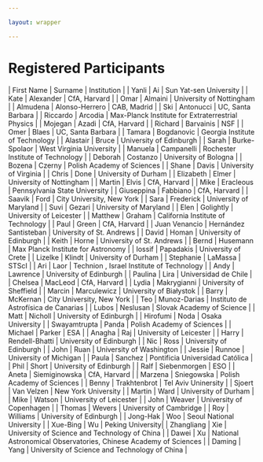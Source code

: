```yaml
---

layout: wrapper

---
```


# Registered Participants

| First Name       | Surname                     |  Institution   |
| Yanli	              | Ai                                |  Sun Yat-sen University | 
| Kate	              | Alexander                       | CfA, Harvard |
| Omar	              | Almaini                          | University of Nottingham |
| Almudena        | Alonso-Herrero             | CAB, Madrid |
| Ski	                  | Antonucci                      | UC, Santa Barbara |
| Riccardo	      | Arcodia                          | Max-Planck Institute for Extraterrestrial Physics |
| Mojegan	      | Azadi                             | CfA, Harvard | 
| Richard	          | Barvainis                        | NSF |
| Omer	              | Blaes                               | UC, Santa Barbara |
| Tamara             | Bogdanovic                     | Georgia Institute of Technology    |
| Alastair             | Bruce                             | University of Edinburgh |
| Sarah	               | Burke-Spolaor               | West Virginia University   |
| Manuela            | Campanelli                    | Rochester Institute of Technology  |
| Deborah            | Costanzo                      | University of Bologna |
| Bozena	           | Czerny                         | Polish Academy of Sciences |
| Shane                | Davis                           | University of Virginia |
| Chris	               | Done                          | University of Durham |
| Elizabeth	       | Elmer                         | University of Nottingham |
| Martin	           |  Elvis                          | CfA, Harvard | 
| Mike	               | Eracleous                   | Pennsylvania State University  |
| Giuseppina       | Fabbiano                    | CfA, Harvard |
| Saavik	           | Ford                         | City University, New York |
| Sara	               | Frederick                   | University of Maryland | 
| Suvi	               | Gezari                      | University of Maryland | 
| Elen	               | Golightly                         | University of Leicester | 
| Matthew	       | Graham                            | California Institute of Technology |
| Paul	               | Green                               | CfA, Harvard |
| Juan Venancio   | Hernández  Santisteban  | University of St. Andrews |
| David                | Homan                            | University of Edinburgh |
| Keith	               | Horne                              | University of St. Andrews |
| Bernd	               | Husemann                       | Max Planck Institute for Astronomy |
| Iossif	               | Papadakis                        | University of Crete |
| Lizelke	           | Klindt                              | University of Durham |
| Stephanie	       | LaMassa                          | STScI |
| Ari	                   | Laor                                | Technion , Israel Institute of Technology | 
| Andy	               | Lawrence                         | University of Edinburgh |
| Paulina	           | Lira                                 |  Universidad de Chile |
| Chelsea	           | MacLeod                         | CfA, Harvard |
| Lydia	               | Makrygianni                    | University of Sheffield |
| Marcin              | Marculewicz                    | University of Białystok |
| Barry	               | McKernan                        | City University, New York |
| Teo                   | Munoz-Darias                 | Instituto de Astrofísica de Canarias |
| Lubos               | Neslusan                        | Slovak Academy of Science |
| Matt	               |  Nicholl                          | University of Edinburgh |
| Hirofumi           |	Noda                            | Osaka University |
| Swayamtrupta   | 	Panda                          | Polish Academy of Sciences |
| Michael            | 	Parker                         | ESA |
| Anagha             |  	Raj                               | University of Leicester |
| Harry                | 	Rendell-Bhatti             | University of Edinburgh |
| Nic                   | 	Ross                            | University of Edinburgh |
| John	             |     Ruan                            | University of Washington |
| Jessie              | 	Runnoe                       | University of Michigan |
| Paula	             | Sanchez                           | Pontificia Universidad Católica |
| Phil	             | Short                               | University of Edinburgh |
| Ralf	             | Siebenmorgen                | ESO                | 
| Aneta              | Siemiginowska               | CfA,  Harvard | 
| Marzena          | Sniegowska                    |  Polish Academy of Sciences |
| Benny              | Trakhtenbrot                   | Tel Aviv Uninersity | 
| Sjoert              | Van Velzen                      | New York University |
| Martin             | Ward                                | University of Durham |
| Mike               | Watson                           | University of Leicester |
| John                | Weaver                          | University of Copenhagen |
| Thomas	         | Wevers                          | University of Cambridge | 
| Roy                 | Williams                      | University of Edinburgh | 
| Jong-Hak        | Woo                             | Seoul National University | 
| Xue-Bing	        | Wu                            | Peking University|
| Zhangliang	 |  Xie                                | University of Science and Technology of China | 
| Dawei              |	Xu                         | National Astronomical Observatories, Chinese Academy of Sciences |
| Daming          | Yang	                    | University of Science and Technology of China |

